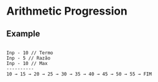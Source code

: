 # Arithmetic Progression

## Example

```text

Inp - 10 // Termo
Inp - 5 // Razão
Inp - 10 // Max
----------
10 → 15 → 20 → 25 → 30 → 35 → 40 → 45 → 50 → 55 → FIM

```
